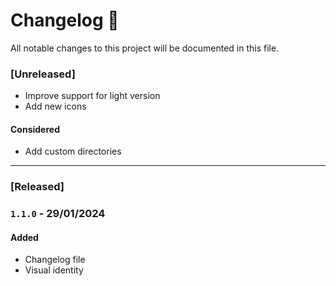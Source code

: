 # Changelog 🎉

All notable changes to this project will be documented in this file.

### [Unreleased]

- Improve support for light version
- Add new icons

#### Considered

- Add custom directories

---

### [Released]

### `1.1.0` - 29/01/2024

#### Added

- Changelog file
- Visual identity